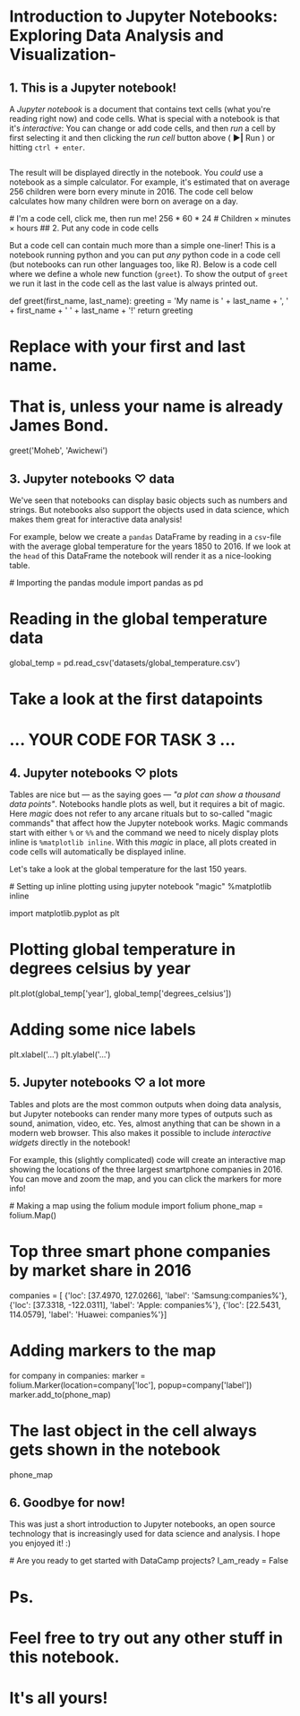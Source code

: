 # Introduction to Jupyter Notebooks: Exploring Data Analysis and Visualization-
## 1. This is a Jupyter notebook!
<p>A <em>Jupyter notebook</em> is a document that contains text cells (what you're reading right now) and code cells. What is special with a notebook is that it's <em>interactive</em>: You can change or add code cells, and then <em>run</em> a cell by first selecting it and then clicking the <em>run cell</em> button above ( <strong>▶|</strong> Run ) or hitting <code>ctrl + enter</code>. </p>
<p ><img src="https://s3.amazonaws.com/assets.datacamp.com/production/project_33/datasets/run_code_cell_image.png" alt> </p>
<p>The result will be displayed directly in the notebook. You <em>could</em> use a notebook as a simple calculator. For example, it's estimated that on average 256 children were born every minute in 2016. The code cell below calculates how many children were born on average on a day. </p>
# I'm a code cell, click me, then run me!
256 * 60 * 24 # Children × minutes × hours
## 2. Put any code in code cells
<p>But a code cell can contain much more than a simple one-liner! This is a notebook running python and you can put <em>any</em> python code in a code cell (but notebooks can run other languages too, like R). Below is a code cell where we define a whole new function (<code>greet</code>). To show the output of <code>greet</code> we run it last in the code cell as the last value is always printed out. </p>


def greet(first_name, last_name):
    greeting = 'My name is ' + last_name + ', ' + first_name + ' ' + last_name + '!'
    return greeting

# Replace with your first and last name.
# That is, unless your name is already James Bond.
greet('Moheb', 'Awichewi')
## 3. Jupyter notebooks ♡ data
<p>We've seen that notebooks can display basic objects such as numbers and strings. But notebooks also support the objects used in data science, which makes them great for interactive data analysis!</p>
<p>For example, below we create a <code>pandas</code> DataFrame by reading in a <code>csv</code>-file with the average global temperature for the years 1850 to 2016. If we look at the <code>head</code> of this DataFrame the notebook will render it as a nice-looking table.</p>
# Importing the pandas module
import pandas as pd

# Reading in the global temperature data
global_temp = pd.read_csv('datasets/global_temperature.csv')

# Take a look at the first datapoints
# ... YOUR CODE FOR TASK 3 ...
## 4. Jupyter notebooks ♡ plots
<p>Tables are nice but — as the saying goes — <em>"a plot can show a thousand data points"</em>. Notebooks handle plots as well, but it requires a bit of magic. Here <em>magic</em> does not refer to any arcane rituals but to so-called "magic commands" that affect how the Jupyter notebook works. Magic commands start with either <code>%</code> or <code>%%</code> and the command we need to nicely display plots inline is <code>%matplotlib inline</code>. With this <em>magic</em> in place, all plots created in code cells will automatically be displayed inline. </p>
<p>Let's take a look at the global temperature for the last 150 years.</p>
# Setting up inline plotting using jupyter notebook "magic"
%matplotlib inline

import matplotlib.pyplot as plt

# Plotting global temperature in degrees celsius by year
plt.plot(global_temp['year'], global_temp['degrees_celsius'])

# Adding some nice labels 
plt.xlabel('...') 
plt.ylabel('...') 

## 5. Jupyter notebooks ♡ a lot more
<p>Tables and plots are the most common outputs when doing data analysis, but Jupyter notebooks can render many more types of outputs such as sound, animation, video, etc. Yes, almost anything that can be shown in a modern web browser. This also makes it possible to include <em>interactive widgets</em> directly in the notebook!</p>
<p>For example, this (slightly complicated) code will create an interactive map showing the locations of the three largest smartphone companies in 2016. You can move and zoom the map, and you can click the markers for more info! </p>
# Making a map using the folium module
import folium
phone_map = folium.Map()

# Top three smart phone companies by market share in 2016
companies = [
    {'loc': [37.4970,  127.0266], 'label': 'Samsung:companies%'},
    {'loc': [37.3318, -122.0311], 'label': 'Apple: companies%'},
    {'loc': [22.5431,  114.0579], 'label': 'Huawei: companies%'}] 

# Adding markers to the map
for company in companies:
    marker = folium.Marker(location=company['loc'], popup=company['label'])
    marker.add_to(phone_map)

# The last object in the cell always gets shown in the notebook
phone_map
## 6. Goodbye for now!
<p>This was just a short introduction to Jupyter notebooks, an open source technology that is increasingly used for data science and analysis. I hope you enjoyed it! :)</p>
# Are you ready to get started with  DataCamp projects?
I_am_ready = False

# Ps. 
# Feel free to try out any other stuff in this notebook. 
# It's all yours!
